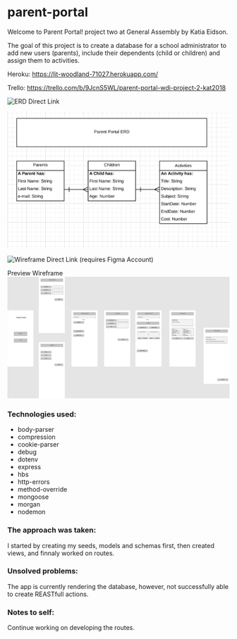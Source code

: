 # parent-portal

Welcome to Parent Portal! project two at General Assembly by Katia Eidson.

The goal of this project is to create a database for a school administrator to add new users (parents), include their dependents (child or children) and assign them to activities. 

Heroku: https://lit-woodland-71027.herokuapp.com/

Trello: https://trello.com/b/9JcnS5WL/parent-portal-wdi-project-2-kat2018

![ERD Direct Link](https://www.lucidchart.com/invitations/accept/9b07e6f3-3cb5-429c-8684-f5f7dda268ff)

![alt text](https://github.com/kat2018/parent-portal/blob/master/public/images/parentPortalERD.jpg)


![Wireframe Direct Link (requires Figma Account)](https://www.figma.com/file/DurkYPDQyUfeimF9V6pLayLF/Parent-Portal)

Preview Wireframe
![alt text](https://github.com/kat2018/parent-portal/blob/master/public/images/parentPortal.jpg)

### Technologies used: 
- body-parser
- compression
- cookie-parser
- debug
- dotenv
- express
- hbs
- http-errors
- method-override
- mongoose
- morgan
- nodemon

### The approach was taken: 

I started by creating my seeds, models and schemas first, then created views, and finnaly worked on routes.

### Unsolved problems: 

The app is currently rendering the database, however, not successfully able to create REASTfull actions. 

### Notes to self: 

Continue working on developing the routes.
